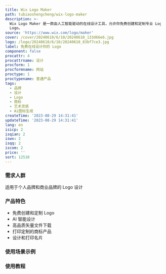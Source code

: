 ```yaml
---
title: Wix Logo Maker
path: tubiaoshengcheng/wix-logo-maker
description: >-
  Wix Logo Maker 是一款由人工智能驱动的在线设计工具，允许你免费创建和定制专业 Logo。通过回答几个简单问题，即可获得符合你需求的独特
  Logo。
source: 'https://www.wix.com/logo/maker'
cover: /cover/20240610/6/10/20240610_133d66e6.jpg
logo: /logo/20240610/6/10/20240610_83bf7ce3.jpg
label: 免费在线设计你的 Logo
component: false
procattr: 4
procattrname: 设计
procform: 1
procformname: 网站
proctype: 1
proctypename: 普通产品
tags:
  - 品牌
  - 设计
  - Logo
  - 商标
  - 艺术灵感
  - Ai图标生成
createTime: '2023-08-29 14:31:41'
updateTime: '2023-08-29 14:31:41'
lang: en
isicp: 2
isqian: 2
iswx: 2
isqq: 2
iscom: 2
price: ''
sort: 12510
---
```




### 需求人群
适用于个人品牌和商业品牌的 Logo 设计

### 产品特色
* 免费创建和定制 Logo
* AI 智能设计
* 高品质矢量文件下载
* 打印定制的商标产品
* 设计和打印名片

### 使用场景示例


### 使用教程


  
